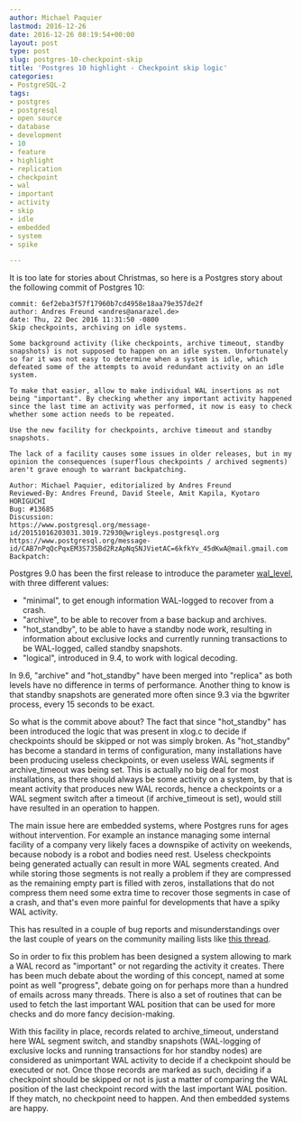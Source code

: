 ```yaml
---
author: Michael Paquier
lastmod: 2016-12-26
date: 2016-12-26 08:19:54+00:00
layout: post
type: post
slug: postgres-10-checkpoint-skip
title: 'Postgres 10 highlight - Checkpoint skip logic'
categories:
- PostgreSQL-2
tags:
- postgres
- postgresql
- open source
- database
- development
- 10
- feature
- highlight
- replication
- checkpoint
- wal
- important
- activity
- skip
- idle
- embedded
- system
- spike

---
```


It is too late for stories about Christmas, so here is a Postgres story
about the following commit of Postgres 10:

    commit: 6ef2eba3f57f17960b7cd4958e18aa79e357de2f
    author: Andres Freund <andres@anarazel.de>
    date: Thu, 22 Dec 2016 11:31:50 -0800
    Skip checkpoints, archiving on idle systems.

    Some background activity (like checkpoints, archive timeout, standby
    snapshots) is not supposed to happen on an idle system. Unfortunately
    so far it was not easy to determine when a system is idle, which
    defeated some of the attempts to avoid redundant activity on an idle
    system.

    To make that easier, allow to make individual WAL insertions as not
    being "important". By checking whether any important activity happened
    since the last time an activity was performed, it now is easy to check
    whether some action needs to be repeated.

    Use the new facility for checkpoints, archive timeout and standby
    snapshots.

    The lack of a facility causes some issues in older releases, but in my
    opinion the consequences (superflous checkpoints / archived segments)
    aren't grave enough to warrant backpatching.

    Author: Michael Paquier, editorialized by Andres Freund
    Reviewed-By: Andres Freund, David Steele, Amit Kapila, Kyotaro HORIGUCHI
    Bug: #13685
    Discussion:
    https://www.postgresql.org/message-id/20151016203031.3019.72930@wrigleys.postgresql.org
    https://www.postgresql.org/message-id/CAB7nPqQcPqxEM3S735Bd2RzApNqSNJVietAC=6kfkYv_45dKwA@mail.gmail.com
    Backpatch: 

Postgres 9.0 has been the first release to introduce the parameter
[wal\_level](https://www.postgresql.org/docs/devel/static/runtime-config-wal.html#runtime-config-wal-settings),
with three different values:

  * "minimal", to get enough information WAL-logged to recover from a crash.
  * "archive", to be able to recover from a base backup and archives.
  * "hot\_standby", to be able to have a standby node work, resulting in
  information about exclusive locks and currently running transactions
  to be WAL-logged, called standby snapshots.
  * "logical", introduced in 9.4, to work with logical decoding.

In 9.6, "archive" and "hot\_standby" have been merged into "replica" as
both levels have no difference in terms of performance. Another thing to
know is that standby snapshots are generated more often since 9.3 via the
bgwriter process, every 15 seconds to be exact.

So what is the commit above about? The fact that since "hot\_standby" has
been introduced the logic that was present in xlog.c to decide if checkpoints
should be skipped or not was simply broken. As "hot\_standby" has become a
standard in terms of configuration, many installations have been producing
useless checkpoints, or even useless WAL segments if archive\_timeout was
being set. This is actually no big deal for most installations, as there
should always be some activity on a system, by that is meant activity that
produces new WAL records, hence a checkpoints or a WAL segment switch after
a timeout (if archive\_timeout is set), would still have resulted in an
operation to happen.

The main issue here are embedded systems, where Postgres runs for ages
without intervention. For example an instance managing some internal
facility of a company very likely faces a downspike of activity on weekends,
because nobody is a robot and bodies need rest. Useless checkpoints being
generated actually can result in more WAL segments created. And while storing
those segments is not really a problem if they are compressed as the remaining
empty part is filled with zeros, installations that do not compress them
need some extra time to recover those segments in case of a crash, and that's
even more painful for developments that have a spiky WAL activity.

This has resulted in a couple of bug reports and misunderstandings over
the last couple of years on the community mailing lists like
[this thread](https://www.postgresql.org/message-id/20151016203031.3019.72930@wrigleys.postgresql.org).

So in order to fix this problem has been designed a system allowing
to mark a WAL record as "important" or not regarding the activity it
creates. There has been much debate about the wording of this concept,
named at some point as well "progress", debate going on for perhaps more
than a hundred of emails across many threads. There is also a set of
routines that can be used to fetch the last important WAL position that
can be used for more checks and do more fancy decision-making.

With this facility in place, records related to archive\_timeout, understand
here WAL segment switch, and standby snapshots (WAL-logging of exclusive locks
and running transactions for hor standby nodes) are considered as
unimportant WAL activity to decide if a checkpoint should be executed or not.
Once those records are marked as such, deciding if a checkpoint should be
skipped or not is just a matter of comparing the WAL position of the last
checkpoint record with the last important WAL position. If they match, no
checkpoint need to happen. And then embedded systems are happy.
